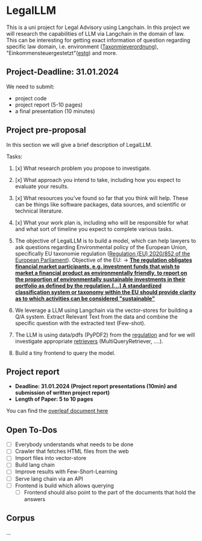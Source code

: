 # LegalLLM
This is a uni project for Legal Advisory using Langchain. In this project we will research the capabilities of LLM via Langchain in the domain
of law. This can be interesting for getting exact information of question regarding specific law domain, i.e. environment ([Taxonmieverordnung](https://de.wikipedia.org/wiki/Verordnung_(EU)_2020/852_(Taxonomieverordnung))), "Einkommensteuergestetzt"([estg](https://www.gesetze-im-internet.de/estg/)) and more.

## Project-Deadline: 31.01.2024
We need to submit:
 - project code
 - project report (5-10 pages)
 - a final presentation (10 minutes)

## Project pre-proposal
In this section we will give a brief description of LegalLLM.

Tasks:
1. [x] What research problem you propose to investigate.
2. [x] What approach you intend to take, including how you expect to evaluate your results.
3. [x] What resources you’ve found so far that you think will help. These can be things like software packages, data sources, and scientific or technical literature.
4. [x] What your work plan is, including who will be responsible for what and what sort of timeline you expect to complete various tasks.


1. The objective of LegalLLM is to build a model, which can help lawyers to ask questions regarding Environmental policy of the European Union, specifically EU taxonomie regulation ([Regulation (EU) 2020/852 of the European Parliament](https://de.wikipedia.org/wiki/Verordnung_(EU)_2020/852_(Taxonomieverordnung))).
Objective of the EU: -> **[The regulation obligates financial market participants, e.g. investment funds that wish to market a financial product as environmentally friendly, to report on the proportion of environmentally sustainable investments in their portfolio as defined by the regulation.[...] A standardized classification system or taxonomy within the EU should provide clarity as to which activities can be considered "sustainable"]([https://de.wikipedia.org/wiki/Verordnung_(EU)_2020/852_(Taxonomieverordnung))**
2. We leverage a LLM using Langchain via the vector-stores for building a Q/A system. Extract Relevant Text from the data and combine the specific question with the extracted text (Few-shot).
3. The LLM is using data/pdfs (PyPDF2) from the [regulation](https://eur-lex.europa.eu/legal-content/DE/TXT/?uri=CELEX:32020R0852) and for we will investigate appropriate [retrievers](https://python.langchain.com/docs/modules/data_connection/retrievers/) (MultiQueryRetriever, ....).
4. Build a tiny frontend to query the model.


## Project report
- **Deadline: 31.01.2024 (Project report presentations (10min) and submission of written project report)**
- **Length of Paper: 5 to 10 pages**

You can find the [overleaf document here](https://www.overleaf.com/7798534937fhhrqzhvpqqn#7d48ca)

## Open To-Dos
- [ ] Everybody understands what needs to be done
- [ ] Crawler that fetches HTML files from the web
- [ ] Import files into vector-store
- [ ] Build lang chain
- [ ] Improve results with Few-Short-Learning
- [ ] Serve lang chain via an API
- [ ] Frontend is build which allows querying
  - [ ] Frontend should also point to the part of the documents that hold the answers 

## Corpus
...

